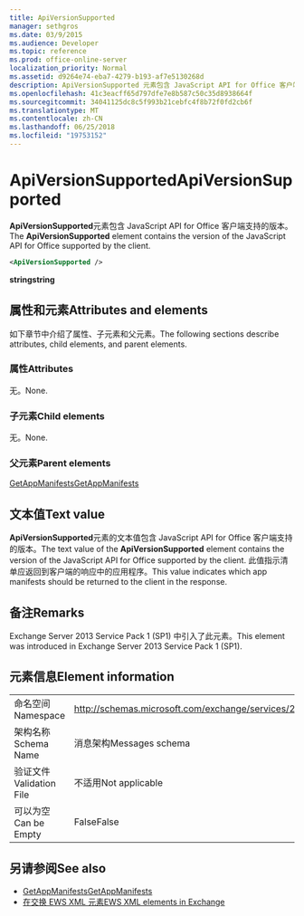 ```yaml
---
title: ApiVersionSupported
manager: sethgros
ms.date: 03/9/2015
ms.audience: Developer
ms.topic: reference
ms.prod: office-online-server
localization_priority: Normal
ms.assetid: d9264e74-eba7-4279-b193-af7e5130268d
description: ApiVersionSupported 元素包含 JavaScript API for Office 客户端支持的版本。
ms.openlocfilehash: 41c3eacff65d797dfe7e8b587c50c35d8938664f
ms.sourcegitcommit: 34041125dc8c5f993b21cebfc4f8b72f0fd2cb6f
ms.translationtype: MT
ms.contentlocale: zh-CN
ms.lasthandoff: 06/25/2018
ms.locfileid: "19753152"
---
```

# <a name="apiversionsupported"></a><span data-ttu-id="5d31a-103">ApiVersionSupported</span><span class="sxs-lookup"><span data-stu-id="5d31a-103">ApiVersionSupported</span></span>

<span data-ttu-id="5d31a-104">**ApiVersionSupported**元素包含 JavaScript API for Office 客户端支持的版本。</span><span class="sxs-lookup"><span data-stu-id="5d31a-104">The **ApiVersionSupported** element contains the version of the JavaScript API for Office supported by the client.</span></span> 
  
```XML
<ApiVersionSupported />
```

 <span data-ttu-id="5d31a-105">**string**</span><span class="sxs-lookup"><span data-stu-id="5d31a-105">**string**</span></span>
## <a name="attributes-and-elements"></a><span data-ttu-id="5d31a-106">属性和元素</span><span class="sxs-lookup"><span data-stu-id="5d31a-106">Attributes and elements</span></span>

<span data-ttu-id="5d31a-107">如下章节中介绍了属性、子元素和父元素。</span><span class="sxs-lookup"><span data-stu-id="5d31a-107">The following sections describe attributes, child elements, and parent elements.</span></span>
  
### <a name="attributes"></a><span data-ttu-id="5d31a-108">属性</span><span class="sxs-lookup"><span data-stu-id="5d31a-108">Attributes</span></span>

<span data-ttu-id="5d31a-109">无。</span><span class="sxs-lookup"><span data-stu-id="5d31a-109">None.</span></span>
  
### <a name="child-elements"></a><span data-ttu-id="5d31a-110">子元素</span><span class="sxs-lookup"><span data-stu-id="5d31a-110">Child elements</span></span>

<span data-ttu-id="5d31a-111">无。</span><span class="sxs-lookup"><span data-stu-id="5d31a-111">None.</span></span>
  
### <a name="parent-elements"></a><span data-ttu-id="5d31a-112">父元素</span><span class="sxs-lookup"><span data-stu-id="5d31a-112">Parent elements</span></span>

[<span data-ttu-id="5d31a-113">GetAppManifests</span><span class="sxs-lookup"><span data-stu-id="5d31a-113">GetAppManifests</span></span>](getappmanifests.md)
  
## <a name="text-value"></a><span data-ttu-id="5d31a-114">文本值</span><span class="sxs-lookup"><span data-stu-id="5d31a-114">Text value</span></span>

<span data-ttu-id="5d31a-115">**ApiVersionSupported**元素的文本值包含 JavaScript API for Office 客户端支持的版本。</span><span class="sxs-lookup"><span data-stu-id="5d31a-115">The text value of the **ApiVersionSupported** element contains the version of the JavaScript API for Office supported by the client.</span></span> <span data-ttu-id="5d31a-116">此值指示清单应返回到客户端的响应中的应用程序。</span><span class="sxs-lookup"><span data-stu-id="5d31a-116">This value indicates which app manifests should be returned to the client in the response.</span></span> 
  
## <a name="remarks"></a><span data-ttu-id="5d31a-117">备注</span><span class="sxs-lookup"><span data-stu-id="5d31a-117">Remarks</span></span>

<span data-ttu-id="5d31a-118">Exchange Server 2013 Service Pack 1 (SP1) 中引入了此元素。</span><span class="sxs-lookup"><span data-stu-id="5d31a-118">This element was introduced in Exchange Server 2013 Service Pack 1 (SP1).</span></span>
  
## <a name="element-information"></a><span data-ttu-id="5d31a-119">元素信息</span><span class="sxs-lookup"><span data-stu-id="5d31a-119">Element information</span></span>

|||
|:-----|:-----|
|<span data-ttu-id="5d31a-120">命名空间</span><span class="sxs-lookup"><span data-stu-id="5d31a-120">Namespace</span></span>  <br/> | http://schemas.microsoft.com/exchange/services/2006/messages  <br/> |
|<span data-ttu-id="5d31a-121">架构名称</span><span class="sxs-lookup"><span data-stu-id="5d31a-121">Schema Name</span></span>  <br/> |<span data-ttu-id="5d31a-122">消息架构</span><span class="sxs-lookup"><span data-stu-id="5d31a-122">Messages schema</span></span>  <br/> |
|<span data-ttu-id="5d31a-123">验证文件</span><span class="sxs-lookup"><span data-stu-id="5d31a-123">Validation File</span></span>  <br/> |<span data-ttu-id="5d31a-124">不适用</span><span class="sxs-lookup"><span data-stu-id="5d31a-124">Not applicable</span></span>  <br/> |
|<span data-ttu-id="5d31a-125">可以为空</span><span class="sxs-lookup"><span data-stu-id="5d31a-125">Can be Empty</span></span>  <br/> |<span data-ttu-id="5d31a-126">False</span><span class="sxs-lookup"><span data-stu-id="5d31a-126">False</span></span>  <br/> |
   
## <a name="see-also"></a><span data-ttu-id="5d31a-127">另请参阅</span><span class="sxs-lookup"><span data-stu-id="5d31a-127">See also</span></span>

- [<span data-ttu-id="5d31a-128">GetAppManifests</span><span class="sxs-lookup"><span data-stu-id="5d31a-128">GetAppManifests</span></span>](getappmanifests.md)
- [<span data-ttu-id="5d31a-129">在交换 EWS XML 元素</span><span class="sxs-lookup"><span data-stu-id="5d31a-129">EWS XML elements in Exchange</span></span>](ews-xml-elements-in-exchange.md)

